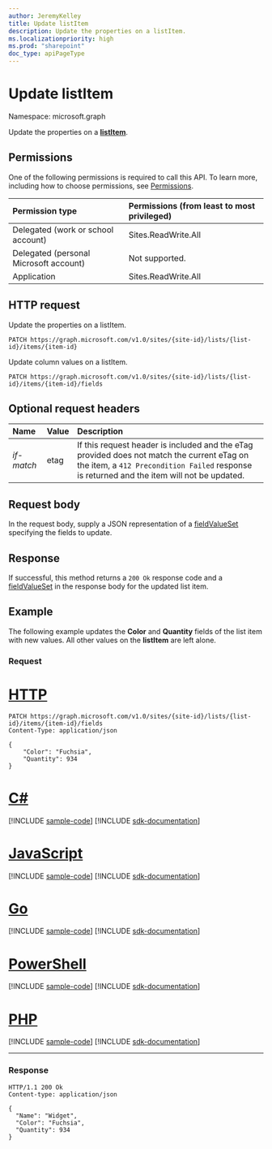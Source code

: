 ```yaml
---
author: JeremyKelley
title: Update listItem
description: Update the properties on a listItem.
ms.localizationpriority: high
ms.prod: "sharepoint"
doc_type: apiPageType
---
```

# Update listItem

Namespace: microsoft.graph

Update the properties on a **[listItem][]**.

## Permissions

One of the following permissions is required to call this API. To learn more, including how to choose permissions, see [Permissions](/graph/permissions-reference).

|Permission type      | Permissions (from least to most privileged)              |
|:--------------------|:---------------------------------------------------------|
|Delegated (work or school account) | Sites.ReadWrite.All    |
|Delegated (personal Microsoft account) | Not supported.    |
|Application | Sites.ReadWrite.All |

## HTTP request

<!-- { "blockType": "ignored" } -->

Update the properties on a listItem.
```http
PATCH https://graph.microsoft.com/v1.0/sites/{site-id}/lists/{list-id}/items/{item-id}
```

Update column values on a listItem.
```http
PATCH https://graph.microsoft.com/v1.0/sites/{site-id}/lists/{list-id}/items/{item-id}/fields
```

## Optional request headers

| Name       | Value | Description
|:-----------|:------|:--------------------------------------------------------
| _if-match_ | etag  | If this request header is included and the eTag provided does not match the current eTag on the item, a `412 Precondition Failed` response is returned and the item will not be updated.

## Request body 
In the request body, supply a JSON representation of a [fieldValueSet][] specifying the fields to update.

## Response 

If successful, this method returns a `200 Ok` response code and a [fieldValueSet][] in the response body for the updated list item.

## Example

The following example updates the **Color** and **Quantity** fields of the list item with new values. All other values on the **listItem** are left alone. 

### Request 


# [HTTP](#tab/http)
<!-- { "blockType": "request", "name": "update-listitem", "scopes": "sites.readwrite.all" } -->

```http
PATCH https://graph.microsoft.com/v1.0/sites/{site-id}/lists/{list-id}/items/{item-id}/fields
Content-Type: application/json

{
    "Color": "Fuchsia",
    "Quantity": 934
}
```

# [C#](#tab/csharp)
[!INCLUDE [sample-code](../includes/snippets/csharp/update-listitem-csharp-snippets.md)]
[!INCLUDE [sdk-documentation](../includes/snippets/snippets-sdk-documentation-link.md)]

# [JavaScript](#tab/javascript)
[!INCLUDE [sample-code](../includes/snippets/javascript/update-listitem-javascript-snippets.md)]
[!INCLUDE [sdk-documentation](../includes/snippets/snippets-sdk-documentation-link.md)]

# [Go](#tab/go)
[!INCLUDE [sample-code](../includes/snippets/go/update-listitem-go-snippets.md)]
[!INCLUDE [sdk-documentation](../includes/snippets/snippets-sdk-documentation-link.md)]

# [PowerShell](#tab/powershell)
[!INCLUDE [sample-code](../includes/snippets/powershell/update-listitem-powershell-snippets.md)]
[!INCLUDE [sdk-documentation](../includes/snippets/snippets-sdk-documentation-link.md)]

# [PHP](#tab/php)
[!INCLUDE [sample-code](../includes/snippets/php/update-listitem-php-snippets.md)]
[!INCLUDE [sdk-documentation](../includes/snippets/snippets-sdk-documentation-link.md)]

---


### Response

<!-- { "blockType": "response", "@odata.type": "microsoft.graph.fieldValueSet", "truncated": true } -->

```http
HTTP/1.1 200 Ok
Content-type: application/json

{
  "Name": "Widget",
  "Color": "Fuchsia",
  "Quantity": 934
}
```

[fieldValueSet]: ../resources/fieldvalueset.md
[listItem]: ../resources/listitem.md

<!-- {
  "type": "#page.annotation",
  "description": "",
  "keywords": "",
  "section": "documentation",
  "tocPath": "ListItem/Update",
  "suppressions": [
  ]
} -->

